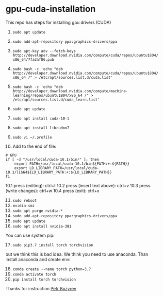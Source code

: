 # gpu-cuda-installation
This repo has steps for installing gpu drivers (CUDA)

1. `sudo apt update`
2. `sudo add-apt-repository ppa:graphics-drivers/ppa`
3. `sudo apt-key adv --fetch-keys  http://developer.download.nvidia.com/compute/cuda/repos/ubuntu1804/x86_64/7fa2af80.pub`

4. `sudo bash -c 'echo "deb http://developer.download.nvidia.com/compute/cuda/repos/ubuntu1804/x86_64 /" > /etc/apt/sources.list.d/cuda.list'`

5. `sudo bash -c 'echo "deb http://developer.download.nvidia.com/compute/machine-learning/repos/ubuntu1804/x86_64 /" > /etc/apt/sources.list.d/cuda_learn.list'`

6. `sudo apt update`
7. `sudo apt install cuda-10-1`
8. `sudo apt install libcudnn7`

9. `sudo vi ~/.profile`

10. Add to the end of file:
```
# GPU
if [ -d "/usr/local/cuda-10.1/bin/" ]; then
    export PATH=/usr/local/cuda-10.1/bin${PATH:+:${PATH}}
    export LD_LIBRARY_PATH=/usr/local/cuda-10.1/lib64${LD_LIBRARY_PATH:+:${LD_LIBRARY_PATH}}
fi
```
10.1 press (editing): ctrl+I
10.2 press (insert text above): ctrl+v
10.3 press (write changes): ctrl+w
10.4 press (exit): ctrl+x

11. ```sudo reboot```
12. ```nvidia-smi```
13. ```sudo apt purge nvidia-*```
14. ```sudo add-apt-repository ppa:graphics-drivers/ppa```
15. ```sudo apt update```
16. ```sudo apt install nvidia-381```

You can use system pip:

17. ```sudo pip3.7 install torch torchvision```

but we think this is bad idea. We think you need to use anaconda. Than install anaconda and create env:

18. ```conda create --name torch python=3.7```
19. ```conda activate torch```
20. ```pip install torch torchvision```

Thanks for instruction [Petr Kozyrev](https://github.com/Humboldt155)

